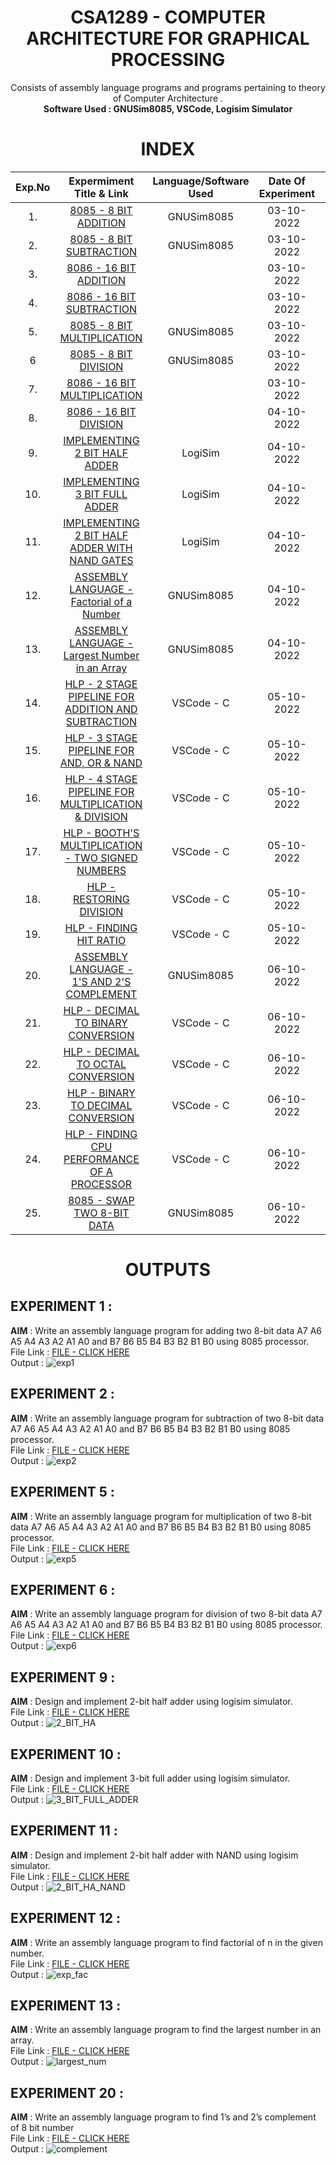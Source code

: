 <h1 align = "center">
  CSA1289 - COMPUTER ARCHITECTURE FOR GRAPHICAL PROCESSING
</h1>

<div align="center">
Consists of assembly language programs and programs pertaining to theory of Computer Architecture .<br/>
<strong> Software Used : GNUSim8085, VSCode, Logisim Simulator  </strong>
</div>

<h1 align="center"> INDEX </h1>
<div align="center">

|Exp.No 		|Expermiment Title & Link  	|Language/Software Used |Date Of Experiment	|Status |
|:---:|:---:|:---:|:---:|:---:|
|1.		|[8085 - 8 BIT ADDITION ](#exp1)	|GNUSim8085 |03-10-2022		|Uploaded |
|2.		|[8085 - 8 BIT SUBTRACTION ](#exp2)<br/>	|GNUSim8085 |03-10-2022		|Uploaded |
|3.		|[8086 - 16 BIT ADDITION ](#exp3)<br/>	| |03-10-2022		|
|4.		|[8086 - 16 BIT SUBTRACTION ](#exp3)<br/>	| |03-10-2022		|
|5.		|[8085 - 8 BIT MULTIPLICATION ](#exp5)<br/>	|GNUSim8085 |03-10-2022		|Uploaded |
|6		|[8085 - 8 BIT DIVISION ](#exp6)<br/>	|GNUSim8085 |03-10-2022		|Uploaded |
|7.		|[8086 - 16 BIT MULTIPLICATION ](#exp7)<br/>	| |03-10-2022		|
|8.		|[8086 - 16 BIT DIVISION ](#exp8)<br/>	| |04-10-2022		|
|9.		|[IMPLEMENTING 2 BIT HALF ADDER ](#exp9)<br/>	|LogiSim |04-10-2022		|Uploaded |
|10.		|[IMPLEMENTING 3 BIT FULL ADDER ](#exp10)<br/>	|LogiSim |04-10-2022		|Uploaded |
|11.		|[IMPLEMENTING 2 BIT HALF ADDER WITH NAND GATES ](#exp11)<br/>	|LogiSim |04-10-2022		|Uploaded |
|12.		|[ASSEMBLY LANGUAGE - Factorial of a Number ](#exp12)<br/>	|GNUSim8085 |04-10-2022		|Uploaded |
|13.		|[ASSEMBLY LANGUAGE - Largest Number in an Array ](#exp13)<br/>	|GNUSim8085 |04-10-2022		|Uploaded |
|14.		|[HLP - 2 STAGE PIPELINE FOR ADDITION AND SUBTRACTION ](#exp14)<br/>	|VSCode - C |05-10-2022		|
|15.		|[HLP - 3 STAGE PIPELINE FOR AND, OR & NAND ](#exp15)<br/>	|VSCode - C |05-10-2022		|
|16.		|[HLP - 4 STAGE PIPELINE FOR MULTIPLICATION & DIVISION ](#exp16)<br/>	|VSCode - C |05-10-2022		|
|17.		|[HLP - BOOTH'S MULTIPLICATION - TWO SIGNED NUMBERS](#exp17)<br/>	|VSCode - C |05-10-2022		|
|18.		|[HLP - RESTORING DIVISION ](#exp18)<br/>	|VSCode - C |05-10-2022		|
|19.		|[HLP - FINDING HIT RATIO ](#exp19)<br/>	|VSCode - C |05-10-2022		|
|20.		|[ASSEMBLY LANGUAGE - 1'S AND 2'S COMPLEMENT ](#exp20)<br/>	|GNUSim8085 |06-10-2022		|
|21.		|[HLP - DECIMAL TO BINARY CONVERSION ](#exp21)<br/>	|VSCode - C |06-10-2022		|
|22.		|[HLP - DECIMAL TO OCTAL CONVERSION ](#exp22)<br/>	|VSCode - C |06-10-2022		|
|23.		|[HLP - BINARY TO DECIMAL CONVERSION ](#exp23)<br/>	|VSCode - C |06-10-2022		|
|24.		|[HLP - FINDING CPU PERFORMANCE OF A PROCESSOR](#exp24)<br/>	|VSCode - C |06-10-2022		|
|25.		|[8085 - SWAP TWO 8-BIT DATA ](#exp25)<br/>	|GNUSim8085 |06-10-2022		|


<h1 align="center"> OUTPUTS </h1>

</div>

## EXPERIMENT 1 : 
**AIM** : Write an assembly language program for adding two 8-bit data A7 A6 A5 A4 A3 A2 A1 A0 and B7 B6 B5 B4 B3 B2 B1 B0 using 8085 processor. <br/>
File Link : [FILE - CLICK HERE ](https://github.com/ACHYUTANANDA-SAHOO/COMPUTER-ARCHITECTURE/blob/main/DAY%201%20LAB/Exp_1_8bitadd_8085.asm)<br/>
Output : 
![exp1](https://user-images.githubusercontent.com/113246116/193783287-6b360271-2725-4d00-aac9-4efd9b3927f9.png)<br/>

## EXPERIMENT 2 : 
**AIM** : Write an assembly language program for subtraction of two 8-bit data A7 A6 A5 A4 A3 A2 A1 A0 and B7 B6 B5 B4 B3 B2 B1 B0 using 8085 processor.<br/>
File Link : [FILE - CLICK HERE ](https://github.com/ACHYUTANANDA-SAHOO/COMPUTER-ARCHITECTURE/blob/main/DAY%201%20LAB/Exp_2_8bitsub_8085.asm)<br/>
Output : 
![exp2](https://user-images.githubusercontent.com/113246116/193996955-09d1ed74-3f2f-4768-822a-ee26648e8b07.png)<br/>

## EXPERIMENT 5 : 
**AIM** : Write an assembly language program for multiplication of two 8-bit data A7 A6 A5
A4 A3 A2 A1 A0 and B7 B6 B5 B4 B3 B2 B1 B0 using 8085 processor. <br/>
File Link : [FILE - CLICK HERE ](https://github.com/ACHYUTANANDA-SAHOO/COMPUTER-ARCHITECTURE/blob/main/DAY%201%20LAB/Exp_5_8bitmul_8085.asm)<br/>
Output : 
![exp5](https://user-images.githubusercontent.com/113246116/193994254-4a077de9-aa2f-4c1d-8f03-364f3e5a7e33.png)<br/>

## EXPERIMENT 6 : 
**AIM** : Write an assembly language program for division of two 8-bit data A7 A6 A5 A4 A3
A2 A1 A0 and B7 B6 B5 B4 B3 B2 B1 B0 using 8085 processor. <br/>
File Link : [FILE - CLICK HERE ](https://github.com/ACHYUTANANDA-SAHOO/COMPUTER-ARCHITECTURE/blob/main/DAY%201%20LAB/Exp_6_8bitdiv_8085.asm)<br/>
Output : 
![exp6](https://user-images.githubusercontent.com/113246116/193784554-b6ddb684-5f39-41ba-99b0-103364f5a793.png)<br/>

## EXPERIMENT 9 : 
**AIM** : Design and implement 2-bit half adder using logisim simulator. <br/>
File Link : [FILE - CLICK HERE ](https://github.com/ACHYUTANANDA-SAHOO/COMPUTER-ARCHITECTURE/blob/main/DAY%202%20LAB/exp_9_HA.circ)<br/>
Output : 
![2_BIT_HA](https://user-images.githubusercontent.com/113246116/194001744-70937153-3d2b-4cd4-a2cd-a510ab8d4cb8.png)
<br/>

## EXPERIMENT 10 : 
**AIM** : Design and implement 3-bit full adder using logisim simulator. <br/>
File Link : [FILE - CLICK HERE ](https://github.com/ACHYUTANANDA-SAHOO/COMPUTER-ARCHITECTURE/blob/main/DAY%202%20LAB/exp_10_FA.circ)<br/>
Output : 
![3_BIT_FULL_ADDER](https://user-images.githubusercontent.com/113246116/194001495-d4d32e77-4a9d-4fe1-89cd-64e0ebdcdf6a.png)<br/>

## EXPERIMENT 11 : 
**AIM** : Design and implement 2-bit half adder with NAND using logisim simulator. <br/>
File Link : [FILE - CLICK HERE ](https://github.com/ACHYUTANANDA-SAHOO/COMPUTER-ARCHITECTURE/blob/main/DAY%202%20LAB/exp_11_HA_NAND.circ)<br/>
Output : 
![2_BIT_HA_NAND](https://user-images.githubusercontent.com/113246116/194001599-26dff8d7-10af-4e1d-8758-2a8fb1294d0f.png)<br/>

## EXPERIMENT 12 : 
**AIM** : Write an assembly language program to find factorial of n in the given number. <br/>
File Link : [FILE - CLICK HERE ](https://github.com/ACHYUTANANDA-SAHOO/COMPUTER-ARCHITECTURE/blob/main/DAY%202%20LAB/exp_12_factorial.asm)<br/>
Output : 
![exp_fac](https://user-images.githubusercontent.com/113246116/194008586-39874916-f51c-460c-80b6-e30ca5d9b906.png)
<br/>

## EXPERIMENT 13 : 
**AIM** : Write an assembly language program to find the largest number in an array. <br/>
File Link : [FILE - CLICK HERE ](https://github.com/ACHYUTANANDA-SAHOO/COMPUTER-ARCHITECTURE/blob/main/DAY%202%20LAB/exp_13_largest_num.asm)<br/>
Output : 
![largest_num](https://user-images.githubusercontent.com/113246116/194010807-f73701c2-13f7-4988-b7e0-bc2fdbfa6134.png)
<br/>

## EXPERIMENT 20 : 
**AIM** : Write an assembly language program to find 1’s and 2’s complement of 8 bit number <br/>
File Link : [FILE - CLICK HERE ](https://github.com/ACHYUTANANDA-SAHOO/COMPUTER-ARCHITECTURE/blob/main/DAY%204%20LAB/exp_20_complements.asm)<br/>
Output : 
![complement](https://user-images.githubusercontent.com/113246116/194015811-c9839a03-45cd-4041-b9cb-7db4c5276d94.png)
<br/>

